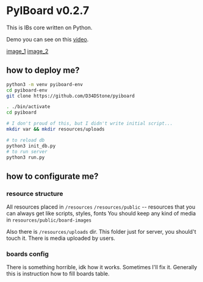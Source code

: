 # PyIBoard v0.2.7
This is IBs core written on Python.

Demo you can see on this [video](https://google.com).

[image_1](http://google.com)
[image_2](http://google.com)

## how to deploy me?
```bash
python3 -m venv pyiboard-env 
cd pyiboard-env
git clone https://github.com/D34DStone/pyiboard

. ./bin/activate
cd pyiboard

# I don't proud of this, but I didn't write initial script...
mkdir var && mkdir resources/uploads

# to reload db
python3 init_db.py
# to run server
python3 run.py
```

## how to configurate me?
### resource structure
All resources placed in ```/resources```
```/resources/public``` -- resources that you can always get like scripts, styles, fonts 
You should keep any kind of media in ```resources/public/board-images```

Also there is ```/resources/uploads``` dir. This folder just for server, you should't touch it.
There is media uploaded by users.

### boards config
There is something horrible, idk how it works. Sometimes I'll fix it.
Generally this is instruction how to fill boards table.
